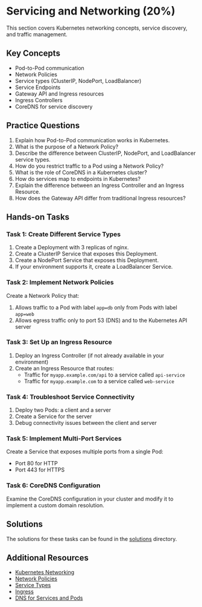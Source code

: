 # Servicing and Networking (20%)

This section covers Kubernetes networking concepts, service discovery, and traffic management.

## Key Concepts

- Pod-to-Pod communication
- Network Policies
- Service types (ClusterIP, NodePort, LoadBalancer)
- Service Endpoints
- Gateway API and Ingress resources
- Ingress Controllers
- CoreDNS for service discovery

## Practice Questions

1. Explain how Pod-to-Pod communication works in Kubernetes.
2. What is the purpose of a Network Policy?
3. Describe the difference between ClusterIP, NodePort, and LoadBalancer service types.
4. How do you restrict traffic to a Pod using a Network Policy?
5. What is the role of CoreDNS in a Kubernetes cluster?
6. How do services map to endpoints in Kubernetes?
7. Explain the difference between an Ingress Controller and an Ingress Resource.
8. How does the Gateway API differ from traditional Ingress resources?

## Hands-on Tasks

### Task 1: Create Different Service Types

1. Create a Deployment with 3 replicas of nginx.
2. Create a ClusterIP Service that exposes this Deployment.
3. Create a NodePort Service that exposes this Deployment.
4. If your environment supports it, create a LoadBalancer Service.

### Task 2: Implement Network Policies

Create a Network Policy that:
1. Allows traffic to a Pod with label `app=db` only from Pods with label `app=web`
2. Allows egress traffic only to port 53 (DNS) and to the Kubernetes API server

### Task 3: Set Up an Ingress Resource

1. Deploy an Ingress Controller (if not already available in your environment)
2. Create an Ingress Resource that routes:
   - Traffic for `myapp.example.com/api` to a service called `api-service`
   - Traffic for `myapp.example.com` to a service called `web-service`

### Task 4: Troubleshoot Service Connectivity

1. Deploy two Pods: a client and a server
2. Create a Service for the server
3. Debug connectivity issues between the client and server

### Task 5: Implement Multi-Port Services

Create a Service that exposes multiple ports from a single Pod:
- Port 80 for HTTP
- Port 443 for HTTPS

### Task 6: CoreDNS Configuration

Examine the CoreDNS configuration in your cluster and modify it to implement a custom domain resolution.

## Solutions

The solutions for these tasks can be found in the [solutions](./solutions/) directory.

## Additional Resources

- [Kubernetes Networking](https://kubernetes.io/docs/concepts/services-networking/)
- [Network Policies](https://kubernetes.io/docs/concepts/services-networking/network-policies/)
- [Service Types](https://kubernetes.io/docs/concepts/services-networking/service/)
- [Ingress](https://kubernetes.io/docs/concepts/services-networking/ingress/)
- [DNS for Services and Pods](https://kubernetes.io/docs/concepts/services-networking/dns-pod-service/)

